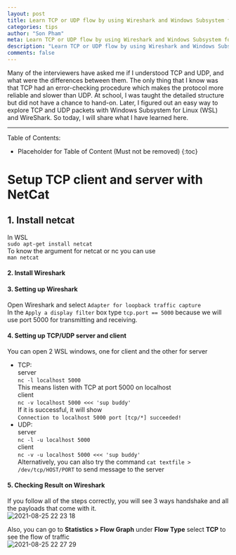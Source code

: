 ```yaml
---
layout: post
title: Learn TCP or UDP flow by using Wireshark and Windows Subsystem for Linux
categories: tips
author: "Son Pham"
meta: Learn TCP or UDP flow by using Wireshark and Windows Subsystem for Linux
description: "Learn TCP or UDP flow by using Wireshark and Windows Subsystem for Linux"
comments: false
---
```


Many of the interviewers have asked me if I understood TCP and UDP, and what were the differences between them. The only thing that I know was that TCP had an error-checking procedure which makes the protocol more reliable and slower than UDP. At school, I was taught the detailed structure but did not have a chance to hand-on. Later, I figured out an easy way to explore TCP and UDP packets with Windows Subsystem for Linux (WSL) and WireShark. So today, I will share what I have learned here.

----

Table of Contents:

* Placeholder for Table of Content (Must not be removed)
{:toc}

# Setup TCP client and server with NetCat  
## 1. Install netcat  
In WSL  
	```sudo apt-get install netcat```  
To know the argument for netcat or nc you can use  
	```man netcat```  
  
#### 2. Install Wireshark  
  
#### 3. Setting up Wireshark  
Open Wireshark and select `Adapter for loopback traffic capture`  
In the `Apply a display filter` box type `tcp.port == 5000` because we will use port 5000 for transmitting and receiving.  
  
#### 4. Setting up TCP/UDP server and client  
You can open 2 WSL windows, one for client and the other for server  
- TCP:  
server  
	```nc -l localhost 5000```  
This means listen with TCP at port 5000 on localhost  
client  
	```nc -v localhost 5000 <<< 'sup buddy'  ```  
If it is successful, it will show  
	```Connection to localhost 5000 port [tcp/*] succeeded!  ```  
- UDP:  
server  
	```nc -l -u localhost 5000  ```  
client  
	```nc -v -u localhost 5000 <<< 'sup buddy'  ```  
Alternatively, you can also try the command `cat textfile > /dev/tcp/HOST/PORT` to send message to the server  
  
#### 5. Checking Result on Wireshark  
If you follow all of the steps correctly, you will see 3 ways handshake and all the payloads that come with it.  
![2021-08-25 22 23 18](https://user-images.githubusercontent.com/5988492/130905620-9c1b2282-4a92-40d6-abc6-d342e71d66f1.png)  
  
Also, you can go to **Statistics > Flow Graph** under **Flow Type** select **TCP** to see the flow of traffic  
![2021-08-25 22 27 29](https://user-images.githubusercontent.com/5988492/130905976-423568fc-8111-4e90-82d5-2571addac235.png)

  
